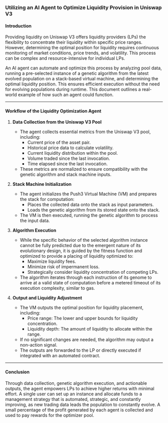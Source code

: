 ### Utilizing an AI Agent to Optimize Liquidity Provision in Uniswap V3

#### **Introduction**

Providing liquidity on Uniswap V3 offers liquidity providers (LPs) the flexibility to concentrate their liquidity within specific price ranges. However, determining the optimal position for liquidity requires continuous monitoring of market conditions, price trends, and volatility. This process can be complex and resource-intensive for individual LPs.

An AI agent can automate and optimize this process by analyzing pool data, running a pre-selected instance of a genetic algorithm from the latest evolved population on a stack-based virtual machine, and determining the optimal liquidity position. This ensures efficient execution without the need for evolving populations during runtime. This document outlines a real-world example of how such an agent could function.

---

#### **Workflow of the Liquidity Optimization Agent**

1. **Data Collection from the Uniswap V3 Pool**

   - The agent collects essential metrics from the Uniswap V3 pool, including:
     - Current price of the asset pair.
     - Historical price data to calculate volatility.
     - Current liquidity distribution within the pool.
     - Volume traded since the last invocation.
     - Time elapsed since the last invocation.
   - These metrics are normalized to ensure compatibility with the genetic algorithm and stack machine inputs.

2. **Stack Machine Initialization**

   - The agent initializes the Push3 Virtual Machine (VM) and prepares the stack for computation:
     - Places the collected data onto the stack as input parameters.
     - Loads the genetic algorithm from its stored state onto the stack.
   - The VM is then executed, running the genetic algorithm to process the input data.

3. **Algorithm Execution**

   - While the specific behavior of the selected algorithm instance cannot be fully predicted due to the emergent nature of its evolutionary design, it is guided by the fitness function and optimized to provide a placing of liquidity optimized to:
     - Maximize liquidity fees.
     - Minimize risk of impermanent loss.
     - Strategically consider liquidity concentration of competing LPs.
   - The algorithm iterates through each instruction of its genome to arrive at a valid state of computation before a metered timeout of its execution complexity, similar to gas.

4. **Output and Liquidity Adjustment**

   - The VM outputs the optimal position for liquidity placement, including:
     - Price range: The lower and upper bounds for liquidity concentration.
     - Liquidity depth: The amount of liquidity to allocate within the range.
   - If no significant changes are needed, the algorithm may output a non-action signal.
   - The outputs are forwarded to the LP or directly executed if integrated with an automated contract.

---

#### **Conclusion**

Through data collection, genetic algorithm execution, and actionable outputs, the agent empowers LPs to achieve higher returns with minimal effort. A single user can set up an instance and allocate funds to a management strategy that is automated, strategic, and constantly improving, as new trading data leads the population to constantly evolve. A small percentage of the profit generated by each agent is collected and used to pay rewards for the optimizer pool.
